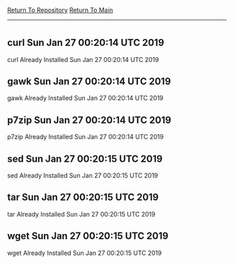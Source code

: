 [Return To Repository](https://github.com/deathbybandaid/piholeparser/)
[Return To Main](https://github.com/deathbybandaid/piholeparser/blob/master/RecentRunLogs/Mainlog.md)
____________________________________
# 
## curl Sun Jan 27 00:20:14 UTC 2019
curl Already Installed Sun Jan 27 00:20:14 UTC 2019
## gawk Sun Jan 27 00:20:14 UTC 2019
gawk Already Installed Sun Jan 27 00:20:14 UTC 2019
## p7zip Sun Jan 27 00:20:14 UTC 2019
p7zip Already Installed Sun Jan 27 00:20:14 UTC 2019
## sed Sun Jan 27 00:20:15 UTC 2019
sed Already Installed Sun Jan 27 00:20:15 UTC 2019
## tar Sun Jan 27 00:20:15 UTC 2019
tar Already Installed Sun Jan 27 00:20:15 UTC 2019
## wget Sun Jan 27 00:20:15 UTC 2019
wget Already Installed Sun Jan 27 00:20:15 UTC 2019
